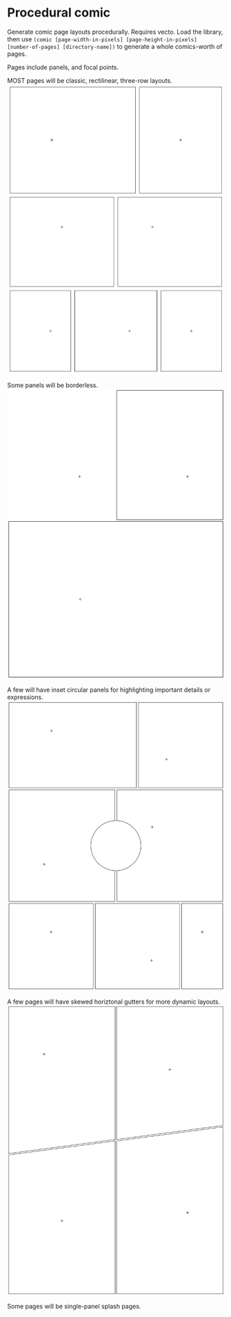 # Procedural comic

Generate comic page layouts procedurally. Requires vecto. Load the library, then use `(comic [page-width-in-pixels] [page-height-in-pixels] [number-of-pages] [directory-name])` to generate a whole comics-worth of pages.

Pages include panels, and focal points.

MOST pages will be classic, rectilinear, three-row layouts.
![A comic](page_1.png?raw=true)

Some panels will be borderless.
![Borderless](page_2.png?raw=true)

A few will have inset circular panels for highlighting important details or expressions.
![Inset](page_3.png?raw=true)


A few pages will have skewed horiztonal gutters for more dynamic layouts.
![Skewed](page_4.png?raw=true)

Some pages will be single-panel splash pages.
